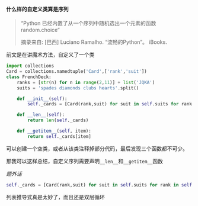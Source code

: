 

#### 什么样的自定义类算是序列

> “Python 已经内置了从一个序列中随机选出一个元素的函数 random.choice”
>
> 摘录来自: [巴西] Luciano Ramalho. “流畅的Python”。 iBooks. 

前文是在讲魔术方法，自定义了一个类

```python
import collections
Card = collections.namedtuple('Card',['rank','suit'])
class FrenchDeck:
    ranks = [str(n) for n in range(2,11)] + list('JQKA')
    suits = 'spades diamonds clubs hearts'.split()

    def __init__(self):
        self._cards = [Card(rank,suit) for suit in self.suits for rank in self.ranks]

    def __len__(self):
        return len(self._cards)

    def __getitem__(self, item):
        return self._cards[item]
```

可以创建一个空类，或者从该类注释掉部分代码，最后发现三个函数都不可少。

那我可以这样总结，自定义序列需要声明`__len__`和`__getitem__`函数

*题外话*

```python
self._cards = [Card(rank,suit) for suit in self.suits for rank in self.ranks]
```

列表推导式真是太妙了，而且还是双层循环



